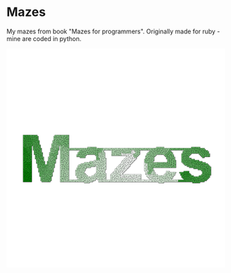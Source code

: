 # Mazes
My mazes from book "Mazes for programmers". Originally made for ruby - mine are coded in python.


![alt text](pictures/mazes.gif)
